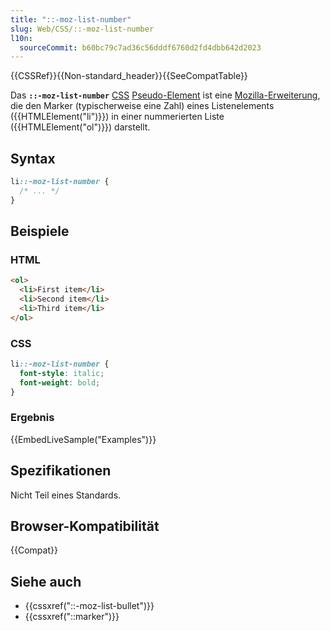 ```yaml
---
title: "::-moz-list-number"
slug: Web/CSS/::-moz-list-number
l10n:
  sourceCommit: b60bc79c7ad36c56dddf6760d2fd4dbb642d2023
---
```


{{CSSRef}}{{Non-standard_header}}{{SeeCompatTable}}

Das **`::-moz-list-number`** [CSS](/de/docs/Web/CSS) [Pseudo-Element](/de/docs/Web/CSS/Pseudo-elements) ist eine [Mozilla-Erweiterung](/de/docs/Web/CSS/Mozilla_Extensions), die den Marker (typischerweise eine Zahl) eines Listenelements ({{HTMLElement("li")}}) in einer nummerierten Liste ({{HTMLElement("ol")}}) darstellt.

## Syntax

```css
li::-moz-list-number {
  /* ... */
}
```

## Beispiele

### HTML

```html
<ol>
  <li>First item</li>
  <li>Second item</li>
  <li>Third item</li>
</ol>
```

### CSS

```css
li::-moz-list-number {
  font-style: italic;
  font-weight: bold;
}
```

### Ergebnis

{{EmbedLiveSample("Examples")}}

## Spezifikationen

Nicht Teil eines Standards.

## Browser-Kompatibilität

{{Compat}}

## Siehe auch

- {{cssxref("::-moz-list-bullet")}}
- {{cssxref("::marker")}}

